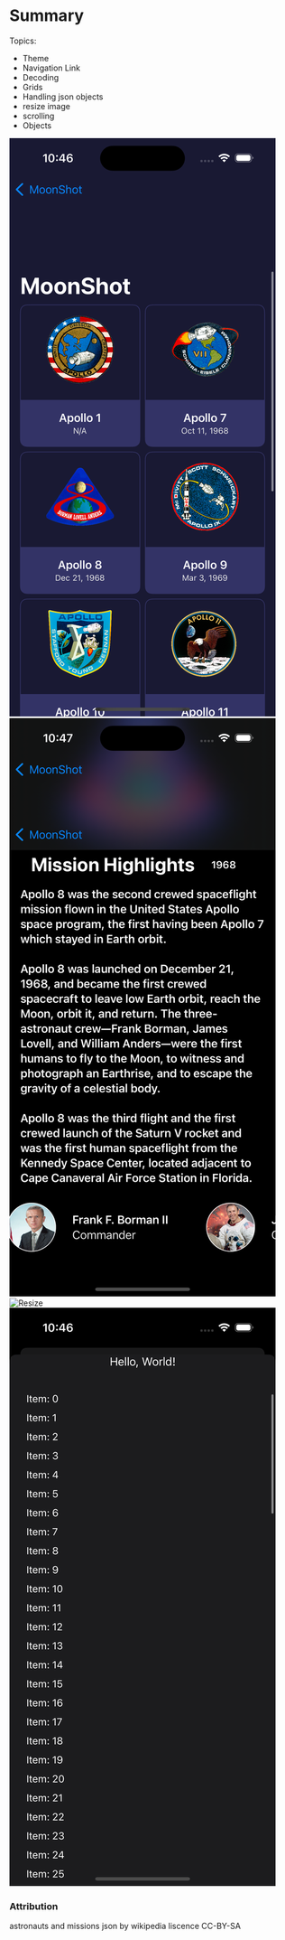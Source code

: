#  Summary

Topics:
- Theme
- Navigation Link
- Decoding
- Grids
- Handling json objects
- resize image
- scrolling
- Objects

![HomePage](./moonshot/Assets.xcassets/homepage.imageset/homepage.png)
![Details](./moonshot/Assets.xcassets/details.imageset/details.png)
![Resize](./moonshot/Assets.xcassets/resize.imageset/resize.png)
![list](./moonshot/Assets.xcassets/list.imageset/list.png)



### Attribution
astronauts and missions json by wikipedia liscence CC-BY-SA


